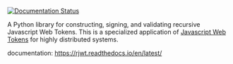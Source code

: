 [![Documentation Status](https://readthedocs.org/projects/rjwt/badge/?version=latest)](https://rjwt.readthedocs.io/en/latest/?badge=latest)  


A Python library for constructing, signing, and validating recursive Javascript Web Tokens.
This is a specialized application of [Javascript Web Tokens](https://jwt.io/) for highly distributed systems.

documentation: https://rjwt.readthedocs.io/en/latest/
